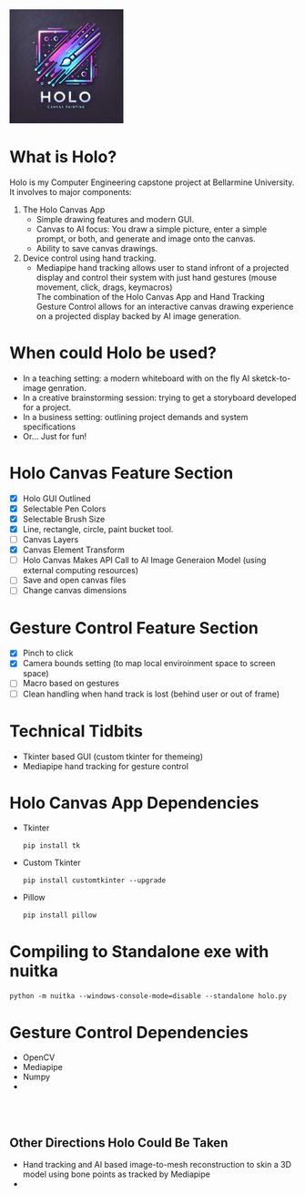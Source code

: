 <img src="./holo/assets/images/holo_logo.png" alt="Holo Logo - Generated with Dalle" width="200"/>

# What is Holo?

Holo is my Computer Engineering capstone project at Bellarmine University. It involves to major components:
<br>

1. The Holo Canvas App
   - Simple drawing features and modern GUI.
   - Canvas to AI focus: You draw a simple picture, enter a simple prompt, or both, and generate and image onto the canvas.
   - Ability to save canvas drawings.
2. Device control using hand tracking.
   - Mediapipe hand tracking allows user to stand infront of a projected display and control their system with just hand gestures (mouse movement, click, drags, keymacros)
     <br>
     The combination of the Holo Canvas App and Hand Tracking Gesture Control allows for an interactive canvas drawing experience on a projected display backed by AI image generation.

# When could Holo be used?

- In a teaching setting: a modern whiteboard with on the fly AI sketck-to-image genration.
- In a creative brainstorming session: trying to get a storyboard developed for a project.
- In a business setting: outlining project demands and system specifications
- Or... Just for fun!

# Holo Canvas Feature Section

- [x] Holo GUI Outlined
- [x] Selectable Pen Colors
- [x] Selectable Brush Size
- [x] Line, rectangle, circle, paint bucket tool.
- [ ] Canvas Layers
- [x] Canvas Element Transform
- [ ] Holo Canvas Makes API Call to AI Image Generaion Model (using external computing resources)
- [ ] Save and open canvas files
- [ ] Change canvas dimensions

# Gesture Control Feature Section

- [x] Pinch to click
- [x] Camera bounds setting (to map local enviroinment space to screen space)
- [ ] Macro based on gestures
- [ ] Clean handling when hand track is lost (behind user or out of frame)

# Technical Tidbits

- Tkinter based GUI (custom tkinter for themeing)
- Mediapipe hand tracking for gesture control

# Holo Canvas App Dependencies

- Tkinter
  ```
  pip install tk
  ```
- Custom Tkinter
  ```
  pip install customtkinter --upgrade
  ```
- Pillow
  ```
  pip install pillow
  ```

# Compiling to Standalone exe with nuitka

```
python -m nuitka --windows-console-mode=disable --standalone holo.py
```

# Gesture Control Dependencies

- OpenCV
- Mediapipe
- Numpy
-

<br>
<br>

## Other Directions Holo Could Be Taken

- Hand tracking and AI based image-to-mesh reconstruction to skin a 3D model using bone points as tracked by Mediapipe
-
